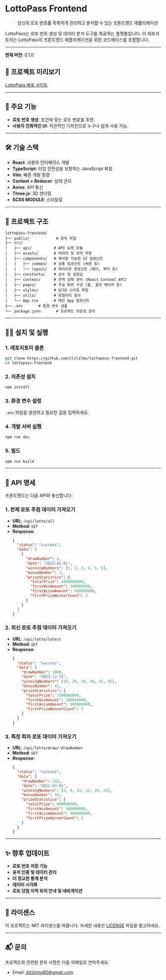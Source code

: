 # LottoPass Frontend

> **당신의 로또 번호를 똑똑하게 관리하고 분석할 수 있는 프론트엔드 애플리케이션**

LottoPass는 로또 번호 생성 및 데이터 분석 도구를 제공하는 플랫폼입니다. 이 레포지토리는 LottoPass의 프론트엔드 애플리케이션을 위한 코드베이스를 포함합니다.

---

**현재 버전**: 0.1.0

## 🚀 **프로젝트 미리보기**

[LottoPass 배포 사이트](https://lottopass.co.kr)

---

## 📌 **주요 기능**

- **로또 번호 생성**: 조건에 맞는 로또 번호를 추천.
- **사용자 친화적인 UI**: 직관적인 디자인으로 누구나 쉽게 사용 가능.

---

## 🛠 **기술 스택**

- **React**: 사용자 인터페이스 개발
- **TypeScript**: 타입 안전성을 보장하는 JavaScript 확장
- **Vite**: 빠른 개발 환경
- **Context + Reducer**: 상태 관리
- **Axios**: API 통신
- **Three.js**: 3D 렌더링
- **SCSS MODULE**: 스타일링

---

## 📂 **프로젝트 구조**

```
lottopass-frontend/
├── public/            # 정적 파일
├── src/
│   ├── api/          # API 요청 모듈
│   ├── assets/       # 이미지 및 정적 자원
│   ├── components/   # 재사용 가능한 UI 컴포넌트
│   │   ├── common/   # 공통 컴포넌트 (버튼 등)
│   │   └── layout/   # 레이아웃 컴포넌트 (헤더, 푸터 등)
│   ├── constants/    # 상수 및 설정값
│   ├── context/      # 전역 상태 관리 (React Context API)
│   ├── pages/        # 주요 화면 구성 (홈, 결과 페이지 등)
│   ├── styles/       # SCSS 스타일 파일
│   ├── utils/        # 유틸리티 함수
│   └── App.tsx       # 메인 App 컴포넌트
├── .env       # 환경 변수 샘플
└── package.json       # 프로젝트 의존성 관리
```

---

## 🧑‍💻 **설치 및 실행**

### 1. 레포지토리 클론

```bash
git clone https://github.com/zlzlzlmo/lottopass-frontend.git
cd lottopass-frontend
```

### 2. 의존성 설치

```bash
npm install
```

### 3. 환경 변수 설정

`.env` 파일을 생성하고 필요한 값을 입력하세요.

### 4. 개발 서버 실행

```bash
npm run dev
```

### 5. 빌드

```bash
npm run build
```

---

## 📡 **API 명세**

프론트엔드는 다음 API와 통신합니다:

### 1. 전체 로또 추첨 데이터 가져오기

- **URL**: `/api/lotto/all`
- **Method**: `GET`
- **Response**:
  ```json
  {
    "status": "success",
    "data": [
      {
        "drawNumber": 1,
        "date": "2023-01-01",
        "winningNumbers": [1, 2, 3, 4, 5, 6],
        "bonusNumber": 7,
        "prizeStatistics": {
          "totalPrize": 1000000000,
          "firstWinAmount": 200000000,
          "firstAccumAmount": 600000000,
          "firstPrizeWinnerCount": 3
        }
      }
    ]
  }
  ```

### 2. 최신 로또 추첨 데이터 가져오기

- **URL**: `/api/lotto/latest`
- **Method**: `GET`
- **Response**:
  ```json
  {
    "status": "success",
    "data": {
      "drawNumber": 1000,
      "date": "2023-12-31",
      "winningNumbers": [10, 20, 30, 40, 41, 42],
      "bonusNumber": 43,
      "prizeStatistics": {
        "totalPrize": 1500000000,
        "firstWinAmount": 300000000,
        "firstAccumAmount": 900000000,
        "firstPrizeWinnerCount": 5
      }
    }
  }
  ```

### 3. 특정 회차 로또 데이터 가져오기

- **URL**: `/api/lotto/draw/:drawNumber`
- **Method**: `GET`
- **Response**:
  ```json
  {
    "status": "success",
    "data": {
      "drawNumber": 123,
      "date": "2022-03-01",
      "winningNumbers": [5, 8, 13, 22, 29, 33],
      "bonusNumber": 10,
      "prizeStatistics": {
        "totalPrize": 800000000,
        "firstWinAmount": 160000000,
        "firstAccumAmount": 480000000,
        "firstPrizeWinnerCount": 3
      }
    }
  }
  ```

---

## ✨ **향후 업데이트**

- **로또 번호 저장 기능**
- **유저 인증 및 데이터 관리**
- **더 정교한 통계 분석**
- **데이터 시각화**
- **로또 당첨 지역 위치 안내 및 네비게이션**

---

## 📜 **라이센스**

이 프로젝트는 MIT 라이센스를 따릅니다. 자세한 내용은 [LICENSE](./LICENSE) 파일을 참고하세요.

---

## 📬 **문의**

프로젝트와 관련된 문의 사항은 다음 이메일로 연락주세요:

- Email: zlzlzlmo60@gmail.com
